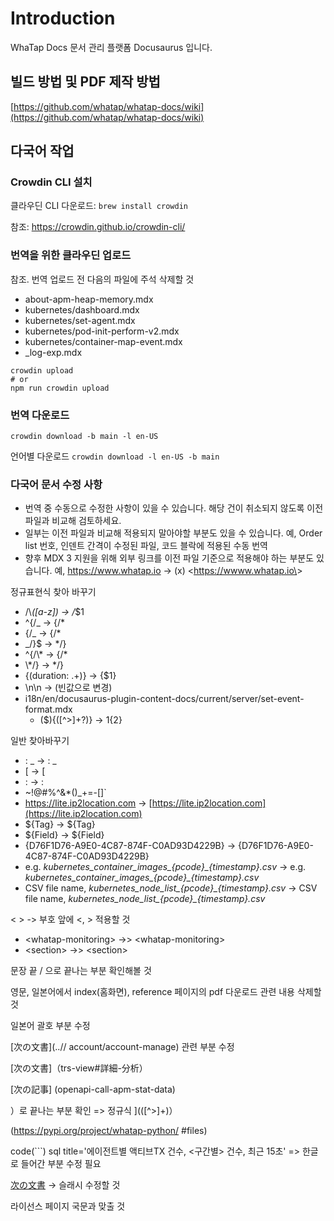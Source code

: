 # Introduction

WhaTap Docs 문서 관리 플랫폼 Docusaurus 입니다.

## 빌드 방법 및 PDF 제작 방법

[https://github.com/whatap/whatap-docs/wiki](https://github.com/whatap/whatap-docs/wiki)

## 다국어 작업

### Crowdin CLI 설치

클라우딘 CLI 다운로드: `brew install crowdin`

참조: <https://crowdin.github.io/crowdin-cli/>

### 번역을 위한 클라우딘 업로드

참조. 번역 업로드 전 다음의 파일에 주석 삭제할 것

- about-apm-heap-memory.mdx
- kubernetes/dashboard.mdx
- kubernetes/set-agent.mdx
- kubernetes/pod-init-perform-v2.mdx
- kubernetes/container-map-event.mdx
- _log-exp.mdx

```
crowdin upload
# or
npm run crowdin upload
```

### 번역 다운로드

```
crowdin download -b main -l en-US
```

언어별 다운로드 `crowdin download -l en-US -b main`

### 다국어 문서 수정 사항

- 번역 중 수동으로 수정한 사항이 있을 수 있습니다. 해당 건이 취소되지 않도록 이전 파일과 비교해 검토하세요.
- 일부는 이전 파일과 비교해 적용되지 말아야할 부분도 있을 수 있습니다. 예, Order list 번호, 인덴트 간격이 수정된 파일, 코드 블락에 적용된 수동 번역
- 향후 MDX 3 지원을 위해 외부 링크를 이전 파일 기준으로 적용해야 하는 부분도 있습니다. 예, <https://www.whatap.io> -> (x) \<<https://wwww.whatap.io\>>

정규표현식 찾아 바꾸기

- /\\_([a-z]) -> /_$1
- ^\{/_ -> {/*
- \{/_ -> {/*
- _\/\}$ -> */}
- ^\{\/\\\* -> {/*
- \\\*\/\} -> */}
- \{(duration: .+)\} -> \{$1\}
- <!---->\n\n -> (빈값으로 변경)
- i18n/en/docusaurus-plugin-content-docs/current/server/set-event-format.mdx
  - (\$)\{([^>]+?)\} -> $1\{$2\}


일반 찾아바꾸기

- : \_ -> : _
- \[ -> [
- \: -> :
- ~!@#$%^&\*()\_+=-\[]\` -> ~!@#$%^&*()_+=-[]`
- <https://lite.ip2location.com> -> [https://lite.ip2location.com](https://lite.ip2location.com)
- ${Tag} -> &#36;&#123;Tag&#125;
- ${Field} -> &#36;&#123;Field&#125;
- {D76F1D76-A9E0-4C87-874F-C0AD93D4229B} -> \{D76F1D76-A9E0-4C87-874F-C0AD93D4229B\}
- e.g. _kubernetes_container_images\_{pcode}\_{timestamp}.csv_ -> e.g. _kubernetes_container_images\_\{pcode\}\_\{timestamp\}.csv_
- CSV file name, _kubernetes_node_list\_{pcode}\_{timestamp}.csv_ -> CSV file name, _kubernetes_node_list\_\{pcode\}\_\{timestamp\}.csv_

< > -> 부호 앞에 &lt;, &gt; 적용할 것

- \<whatap-monitoring\> ->> &lt;whatap-monitoring&gt;
- \<section> ->> &lt;section&gt;

문장 끝 / 으로 끝나는 부분 확인해볼 것

영문, 일본어에서 index(홈화면), reference 페이지의 pdf 다운로드 관련 내용 삭제할 것

일본어 괄호 부분 수정

[次の文書]\(..// account/account-manage) 관련 부분 수정

[次の文書]（trs-view#詳細-分析）

[次の記事] \(openapi-call-apm-stat-data)

）로 끝나는 부분 확인 => 정규식 \]\(([^>]+)）

\(<https://pypi.org/project/whatap-python/> #files)

code(```) sql title='에이전트별 액티브TX 건수, <구간별> 건수, 최근 15초'
=> 한글로 들어간 부분 수정 필요

[次の文書](..／billing) -> 슬래시 수정할 것

라이선스 페이지 국문과 맞출 것
